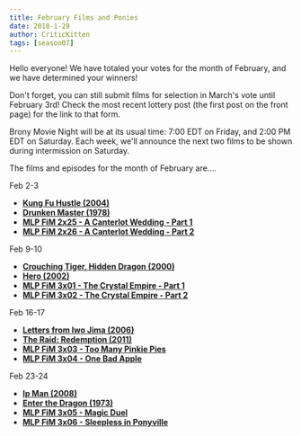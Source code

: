 ```yaml
---
title: February Films and Ponies
date: 2018-1-29
author: CriticKitten
tags: [season07]
---
```


Hello everyone!  We have totaled your votes for the month of February, and we have determined your winners!

Don't forget, you can still submit films for selection in March's vote until February 3rd!  Check the most recent lottery post (the first post on the front page) for the link to that form.

Brony Movie Night will be at its usual time: 7:00 EDT on Friday, and 2:00 PM EDT on Saturday.  Each week, we'll announce the next two films to be shown during intermission on Saturday.

The films and episodes for the month of February are....

Feb 2-3
-	**[Kung Fu Hustle (2004)][m1]**
-	**[Drunken Master (1978)][m2]**
-	**[MLP FiM 2x25 - A Canterlot Wedding - Part 1][p1]**
-	**[MLP FiM 2x26 - A Canterlot Wedding - Part 2][p2]**

Feb 9-10
-	**[Crouching Tiger, Hidden Dragon (2000)][m3]**
-	**[Hero (2002)][m4]**
-	**[MLP FiM 3x01 - The Crystal Empire - Part 1][p3]**
-	**[MLP FiM 3x02 - The Crystal Empire - Part 2][p4]**

Feb 16-17
-	**[Letters from Iwo Jima (2006)][m5]**
-	**[The Raid: Redemption (2011)][m6]**
-	**[MLP FiM 3x03 - Too Many Pinkie Pies][p5]**
-	**[MLP FiM 3x04 - One Bad Apple][p6]**

Feb 23-24
-	**[Ip Man (2008)][m7]**
-	**[Enter the Dragon (1973)][m8]**
-	**[MLP FiM 3x05 - Magic Duel][p7]**
-	**[MLP FiM 3x06 - Sleepless in Ponyville][p8]**

[m1]: http://www.imdb.com/title/tt0373074/
[m2]: http://www.imdb.com/title/tt0080179/
[m3]: http://www.imdb.com/title/tt0190332/
[m4]: http://www.imdb.com/title/tt0299977/
[m5]: http://www.imdb.com/title/tt0498380/
[m6]: http://www.imdb.com/title/tt1899353/
[m7]: http://www.imdb.com/title/tt1220719/
[m8]: http://www.imdb.com/title/tt0070034/
[p1]: http://www.imdb.com/title/tt2303843/
[p2]: http://www.imdb.com/title/tt2303845/
[p3]: http://www.imdb.com/title/tt2230398/
[p4]: http://www.imdb.com/title/tt2369080/
[p5]: http://www.imdb.com/title/tt2474840/
[p6]: http://www.imdb.com/title/tt2479822/
[p7]: http://www.imdb.com/title/tt2477184/
[p8]: http://www.imdb.com/title/tt2479830/
